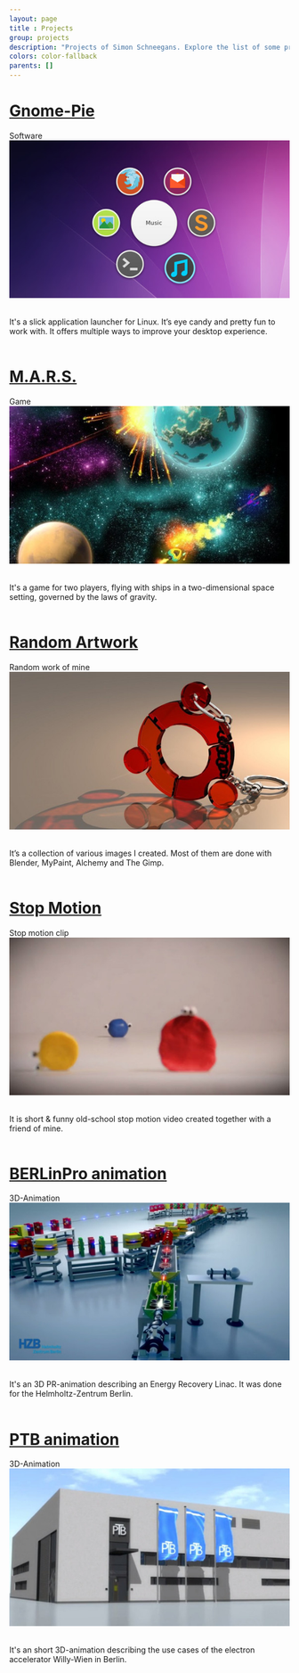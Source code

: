 ```yaml
---
layout: page
title : Projects
group: projects
description: "Projects of Simon Schneegans. Explore the list of some projects of mine!"
colors: color-fallback
parents: []
---
```


<div class="row">
    <div class="col-sm-6">
        <h1><a href="{{site.url}}/gnome-pie.html">Gnome-Pie</a></h1>
        <div>
            <div class="banner-left">Software</div>
            <a href="{{site.url}}/gnome-pie.html"><img class="img-responsive" src="/assets/pictures/medium/project-gnomepie.jpg" alt=""></a>
        </div><br/><p>
        It's a slick application launcher for Linux. It’s eye candy and pretty fun to work with. It offers multiple ways to improve your desktop experience.<br/><br/></p>
    </div>
    <div class="col-sm-6">
        <h1><a href="{{site.url}}/mars.html">M.A.R.S.</a></h1>
        <div>
            <div class="banner-right">Game</div>
            <a href="{{site.url}}/mars.html"><img class="img-responsive" src="/assets/pictures/medium/project-mars.jpg" alt=""></a>
        </div><br/><p>
         It's a game for two players, flying with ships in a two-dimensional space setting, governed by the laws of gravity.<br/><br/></p>
    </div>
</div>

<div class="row">
    <div class="col-sm-6">
        <h1><a href="{{site.url}}/artwork.html">Random Artwork</a></h1>
        <div>
            <div class="banner-left">Random work of mine</div>
            <a href="{{site.url}}/artwork.html"><img class="img-responsive" src="/assets/pictures/medium/project-artwork.jpg" alt=""></a>
        </div><br/><p>
         It’s a collection of various images I created. Most of them are done with Blender, MyPaint, Alchemy and The Gimp.<br/><br/></p>
    </div>
    <div class="col-sm-6">
        <h1><a href="{{site.url}}/formes-et-couleurs.html">Stop Motion</a></h1>
        <div>
            <div class="banner-right">Stop motion clip</div>
            <a href="{{site.url}}/formes-et-couleurs.html"><img class="img-responsive" src="/assets/pictures/medium/project-formes-et-couleurs.jpg" alt=""></a>
        </div><br/><p>
         It is short &amp; funny old-school stop motion video created together with a friend of mine.<br/><br/></p>
    </div>
</div>

<div class="row">
    <div class="col-sm-6">
        <h1><a href="{{site.url}}/hzb.html">BERLinPro animation</a></h1>
        <div>
            <div class="banner-left">3D-Animation</div>
            <a href="{{site.url}}/hzb.html"><img class="img-responsive" src="/assets/pictures/medium/project-hzb.jpg" alt=""></a>
        </div><br/><p>
         It's an 3D PR-animation describing an Energy Recovery Linac. It was done for the Helmholtz-Zentrum Berlin.<br/><br/></p>
    </div>
    <div class="col-sm-6">
        <h1><a href="{{site.url}}/ptb.html">PTB animation</a></h1>
        <div>
            <div class="banner-right">3D-Animation</div>
            <a href="{{site.url}}/ptb.html"><img class="img-responsive" src="/assets/pictures/medium/project-ptb.jpg" alt=""></a>
        </div><br/><p>
         It's an short 3D-animation describing the use cases of the electron accelerator Willy-Wien in Berlin.<br/><br/></p>
    </div>
</div>


